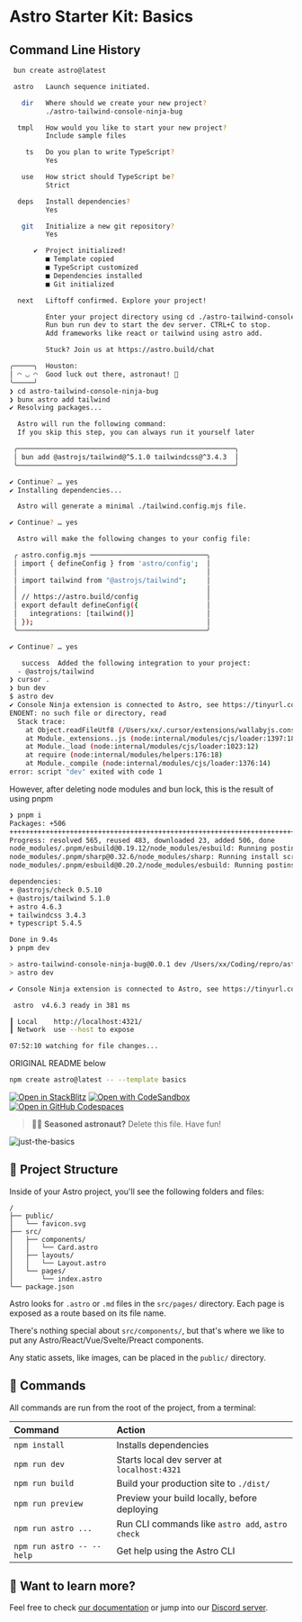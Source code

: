 # Astro Starter Kit: Basics

## Command Line History

```bash
 bun create astro@latest

 astro   Launch sequence initiated.

   dir   Where should we create your new project?
         ./astro-tailwind-console-ninja-bug

  tmpl   How would you like to start your new project?
         Include sample files

    ts   Do you plan to write TypeScript?
         Yes

   use   How strict should TypeScript be?
         Strict

  deps   Install dependencies?
         Yes

   git   Initialize a new git repository?
         Yes

      ✔  Project initialized!
         ■ Template copied
         ■ TypeScript customized
         ■ Dependencies installed
         ■ Git initialized

  next   Liftoff confirmed. Explore your project!

         Enter your project directory using cd ./astro-tailwind-console-ninja-bug
         Run bun run dev to start the dev server. CTRL+C to stop.
         Add frameworks like react or tailwind using astro add.

         Stuck? Join us at https://astro.build/chat

╭─────╮  Houston:
│ ◠ ◡ ◠  Good luck out there, astronaut! 🚀
╰─────╯
❯ cd astro-tailwind-console-ninja-bug
❯ bunx astro add tailwind
✔ Resolving packages...

  Astro will run the following command:
  If you skip this step, you can always run it yourself later

 ╭──────────────────────────────────────────────────────╮
 │ bun add @astrojs/tailwind@^5.1.0 tailwindcss@^3.4.3  │
 ╰──────────────────────────────────────────────────────╯

✔ Continue? … yes
✔ Installing dependencies...

  Astro will generate a minimal ./tailwind.config.mjs file.

✔ Continue? … yes

  Astro will make the following changes to your config file:

 ╭ astro.config.mjs ─────────────────────────────╮
 │ import { defineConfig } from 'astro/config';  │
 │                                               │
 │ import tailwind from "@astrojs/tailwind";     │
 │                                               │
 │ // https://astro.build/config                 │
 │ export default defineConfig({                 │
 │   integrations: [tailwind()]                  │
 │ });                                           │
 ╰───────────────────────────────────────────────╯

✔ Continue? … yes

   success  Added the following integration to your project:
  - @astrojs/tailwind
❯ cursor .
❯ bun dev
$ astro dev
✔ Console Ninja extension is connected to Astro, see https://tinyurl.com/2vt8jxzw
ENOENT: no such file or directory, read
  Stack trace:
    at Object.readFileUtf8 (/Users/xx/.cursor/extensions/wallabyjs.console-ninja-1.0.309/out/buildHook/index.js:1144:67469)
    at Module._extensions..js (node:internal/modules/cjs/loader:1397:18)
    at Module._load (node:internal/modules/cjs/loader:1023:12)
    at require (node:internal/modules/helpers:176:18)
    at Module._compile (node:internal/modules/cjs/loader:1376:14)
error: script "dev" exited with code 1
```

However, after deleting node modules and bun lock, this is the result of using pnpm

```bash
❯ pnpm i
Packages: +506
++++++++++++++++++++++++++++++++++++++++++++++++++++++++++++++++++++++++++++++++++++++++++++++++++++++++
Progress: resolved 565, reused 483, downloaded 23, added 506, done
node_modules/.pnpm/esbuild@0.19.12/node_modules/esbuild: Running postinstall script, done in 558ms
node_modules/.pnpm/sharp@0.32.6/node_modules/sharp: Running install script, done in 2.9s
node_modules/.pnpm/esbuild@0.20.2/node_modules/esbuild: Running postinstall script, done in 535ms

dependencies:
+ @astrojs/check 0.5.10
+ @astrojs/tailwind 5.1.0
+ astro 4.6.3
+ tailwindcss 3.4.3
+ typescript 5.4.5

Done in 9.4s
❯ pnpm dev

> astro-tailwind-console-ninja-bug@0.0.1 dev /Users/xx/Coding/repro/astro-tailwind-console-ninja-bug
> astro dev

✔ Console Ninja extension is connected to Astro, see https://tinyurl.com/2vt8jxzw

 astro  v4.6.3 ready in 381 ms

┃ Local    http://localhost:4321/
┃ Network  use --host to expose

07:52:10 watching for file changes...
```

ORIGINAL README below

```sh
npm create astro@latest -- --template basics
```

[![Open in StackBlitz](https://developer.stackblitz.com/img/open_in_stackblitz.svg)](https://stackblitz.com/github/withastro/astro/tree/latest/examples/basics)
[![Open with CodeSandbox](https://assets.codesandbox.io/github/button-edit-lime.svg)](https://codesandbox.io/p/sandbox/github/withastro/astro/tree/latest/examples/basics)
[![Open in GitHub Codespaces](https://github.com/codespaces/badge.svg)](https://codespaces.new/withastro/astro?devcontainer_path=.devcontainer/basics/devcontainer.json)

> 🧑‍🚀 **Seasoned astronaut?** Delete this file. Have fun!

![just-the-basics](https://github.com/withastro/astro/assets/2244813/a0a5533c-a856-4198-8470-2d67b1d7c554)

## 🚀 Project Structure

Inside of your Astro project, you'll see the following folders and files:

```text
/
├── public/
│   └── favicon.svg
├── src/
│   ├── components/
│   │   └── Card.astro
│   ├── layouts/
│   │   └── Layout.astro
│   └── pages/
│       └── index.astro
└── package.json
```

Astro looks for `.astro` or `.md` files in the `src/pages/` directory. Each page is exposed as a route based on its file name.

There's nothing special about `src/components/`, but that's where we like to put any Astro/React/Vue/Svelte/Preact components.

Any static assets, like images, can be placed in the `public/` directory.

## 🧞 Commands

All commands are run from the root of the project, from a terminal:

| Command                   | Action                                           |
| :------------------------ | :----------------------------------------------- |
| `npm install`             | Installs dependencies                            |
| `npm run dev`             | Starts local dev server at `localhost:4321`      |
| `npm run build`           | Build your production site to `./dist/`          |
| `npm run preview`         | Preview your build locally, before deploying     |
| `npm run astro ...`       | Run CLI commands like `astro add`, `astro check` |
| `npm run astro -- --help` | Get help using the Astro CLI                     |

## 👀 Want to learn more?

Feel free to check [our documentation](https://docs.astro.build) or jump into our [Discord server](https://astro.build/chat).
